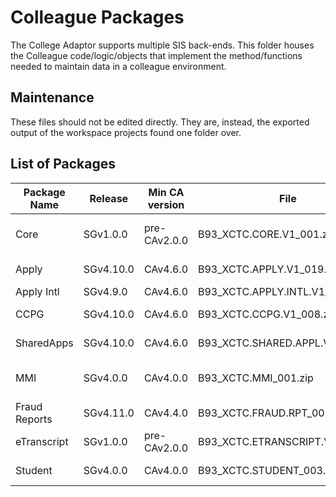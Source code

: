 # Colleague Packages

The College Adaptor supports multiple SIS back-ends. This folder houses the Colleague
code/logic/objects that implement the method/functions needed
to maintain data in a colleague environment.

## Maintenance

These files should not be edited directly. They are, instead, the exported output of 
the workspace projects found one folder over.

## List of Packages
| Package Name  | Release   | Min CA version | File                            | XCTC.PRODUCT.VERSIONS.ID | Envision Project   | Workgroup Name | SavedList                 | Release Package     |
|---------------|-----------|----------------|---------------------------------|--------------------------|--------------------|----------------|---------------------------|---------------------|
| Core          | SGv1.0.0  | pre- CAv2.0.0  | B93_XCTC.CORE.V1_001.zip        | Core                     | "TC - CCCTC Core"  | CCCTC_CORE     | XCTC.VERSION.CORE         | XCTC.CORE.V1        |
| Apply         | SGv4.10.0 | CAv4.6.0       | B93_XCTC.APPLY.V1_019.zip       | Apply                    | "TC - Apply"       | TC_APPLY       | XCTC.VERSION.APPLY        | XCTC.APPLY.V1       |
| Apply Intl    | SGv4.9.0  | CAv4.6.0       | B93_XCTC.APPLY.INTL.V1_010.zip  | Apply Intl               | "TC - Intl"        | TC_APPLY       | XCTC.APPLY.INTL.VERSION   | XCTC.APPLY.INTL.V1  |
| CCPG          | SGv4.10.0 | CAv4.6.0       | B93_XCTC.CCPG.V1_008.zip        | CCPG                     | "TC - CCPG"        | TC_APPLY       | XCTC.CCPG.VERSION         | XCTC.CCPG.V1        |
| SharedApps    | SGv4.10.0 | CAv4.6.0       | B93_XCTC.SHARED.APPL.V1_009.zip | Shared Apply             | "TC - Apply"       | TC_APPLY       | XCTC.SHARED.APPLY.VERSION | XCTC.SHARED.APPL.V1 |
| MMI           | SGv4.0.0  | CAv4.0.0       | B93_XCTC.MMI_001.zip            | MMI                      | "TC - CCC Assess"  | TC_CCC_ASSESS  | XCTC.MMI.VERSION          | XCTC.MMI            |
| Fraud Reports | SGv4.11.0 | CAv4.4.0       | B93_XCTC.FRAUD.RPT_003.zip      | Fraud Reports            | "TC - Apply"       | TC_APPLY       | XCTC.FRAUD.RPT            | XCTC.FRAUD.RPT      |
| eTranscript   | SGv1.0.0  | pre- CAv2.0.0  | B93_XCTC.ETRANSCRIPT.V1_001.zip | eTranscript              | "TC - Ed Exchange" | TC_ED_EXCHANGE | XCTC.ETRANSCRIPT.VERSION  | XCTC.ETRANSCRIPT.V1 |
| Student       | SGv4.0.0  | CAv4.0.0       | B93_XCTC.STUDENT_003.zip        | Student                  | "TC - Student"     | CCCTC-STUDENT  | XCTC.STUDENT.VERSION      | XCTC.STUDENT.V2     |